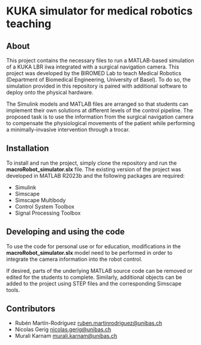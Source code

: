 # KUKA simulator for medical robotics teaching

## About
This project contains the necessary files to run a MATLAB-based simulation of a KUKA LBR iiwa integrated with a surgical navigation camera.
This project was developed by the BIROMED Lab to teach Medical Robotics (Department of Biomedical Engineering, University of Basel). 
To do so, the simulation provided in this repository is paired with additional software to deploy onto the physical hardware.

The Simulink models and MATLAB files are arranged so that students can implement their own solutions at different levels of the control pipeline. 
The proposed task is to use the information from the surgical navigation camera to compensate the physiological movements of the patient while performing a minimally-invasive intervention through a trocar.

## Installation

To install and run the project, simply clone the repository and run the **macroRobot_simulator.slx** file. The existing version of the project was developed in MATLAB R2023b and the following packages are required:

- Simulink
- Simscape
- Simscape Multibody
- Control System Toolbox
- Signal Processing Toolbox

## Developing and using the code

To use the code for personal use or for education, modifications in the **macroRobot_simulator.slx** model need to be performed in order to integrate the camera information into the robot control.

If desired, parts of the underlying MATLAB source code can be removed or edited for the students to complete. Similarly, additional objects can be added to the project using STEP files and the corresponding Simscape tools.

## Contributors

- Rubén Martín-Rodríguez [ruben.martinrodriguez@unibas.ch](mailto:ruben.martinrodriguez@unibas.ch)
- Nicolas Gerig [nicolas.gerig@unibas.ch](mailto:nicolas.gerig@unibas.ch)
- Murali Karnam [murali.karnam@unibas.ch](mailto:murali.karnam@unibas.ch)

